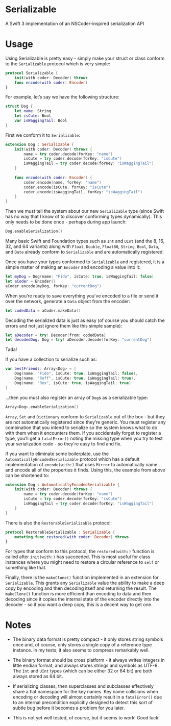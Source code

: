 # Serializable

A Swift 3 implementation of an NSCoder-inspired serialization API

# Usage

Using Serializable is pretty easy - simply make your struct or class conform to the `Serializable` protocol which is very simple:

```Swift
protocol Serializable {
    init(with coder: Decoder) throws
    func encode(with coder: Encoder)
}
```

For example, let’s say we have the following structure:

```Swift
struct Dog {
    let name: String
    let isCute: Bool
    var isWaggingTail: Bool
}
```

First we conform it to `Serializable`:

```Swift
extension Dog : Serializable {
    init(with coder: Decoder) throws {
        name = try coder.decode(forKey: "name")
        isCute = try coder.decode(forKey: "isCute")
        isWaggingTail = try coder.decode(forKey: "isWaggingTail")
    }
    
    func encode(with coder: Encoder) {
        coder.encode(name, forKey: "name")
        coder.encode(isCute, forKey: "isCute")
        coder.encode(isWaggingTail, forKey: "isWaggingTail")
    }
}
```

Then we must tell the system about our new `Serializable` type (since Swift has no way that I know of to discover conforming types dynamically). This only needs to be done once - perhaps during app launch:

```Swift
Dog.enableSerialization()
```

Many basic Swift and Foundation types such as `Int` and `UInt` (and the 8, 16, 32, and 64 variants) along with `Float`, `Double`, `Float80`, `String`, `Bool`, `Data`, and `Date` already conform to `Serializable` and are automatically registered.

Once you have your types conformed to `Serializable` and registered, it is a simple matter of making an `Encoder` and encoding a value into it:

```Swift
let myDog = Dog(name: "Fido", isCute: true, isWaggingTail: false)
let aCoder = Encoder()
aCoder.encode(myDog, forKey: "currentDog")
```

When you’re ready to save everything you've encoded to a file or send it over the network, generate a `Data` object from the encoder:

```Swift
let codedData = aCoder.makeData()
```

Decoding the serialized data is just as easy (of course you should catch the errors and not just ignore them like this simple sample):

```Swift
let aDecoder = try! Decoder(from: codedData)
let decodedDog: Dog = try! aDecoder.decode(forKey: "currentDog")
```

Tada!

If you have a collection to serialize such as:

```Swift
var bestFriends: Array<Dog> = [
    Dog(name: "Fido", isCute: true, isWaggingTail: false),
    Dog(name: "Ruff", isCute: true, isWaggingTail: true),
    Dog(name: "Rex", isCute: true, isWaggingTail: true)
]
```

...then you must also register an array of `Dog`s as a serializable type:

```Swift
Array<Dog>.enableSerialization()
```

`Array`, `Set` and `Dictionary` conform to `Serializable` out of the box - but they are not automatically registered since they’re generic. You must register any combination that you intend to serialize so the system knows what to do with them when it encounters them. If you accidentally forget to register a type, you’ll get a `fatalError()` noting the missing type when you try to test your serialization code - so they're easy to find and fix.

If you want to eliminate some boilerplate, use the `AutomaticallyEncodedSerializable` protocol which has a default implementation of `encode(with:)` that uses `Mirror` to automatically name and encode all of the properties it finds. Using this, the example from above can be shortened to:

```Swift
extension Dog : AutomaticallyEncodedSerializable {
    init(with coder: Decoder) throws {
        name = try coder.decode(forKey: "name")
        isCute = try coder.decode(forKey: "isCute")
        isWaggingTail = try coder.decode(forKey: "isWaggingTail")
    }
}
```

There is also the `RestorableSerializable` protocol:

```Swift
protocol RestorableSerializable : Serializable {
    mutating func restored(with coder: Decoder) throws
}
```

For types that conform to this protocol, the `restored(with:)` function is called after `init(with:)` has succeeded. This is most useful for class instances where you might need to restore a circular reference to `self` or something like that.

Finally, there is the `makeClone()` function implemented in an extension for `Serializable`. This grants any `Serializable` value the ability to make a deep copy by encoding and then decoding itself and returning the result. The `makeClone()` function is more efficient than encoding to data and then decoding since it copies the internal state of the encoder directly into the decoder - so if you want a deep copy, this is a decent way to get one.


# Notes

* The binary data format is pretty compact - it only stores string symbols once and, of course, only stores a single copy of a reference type instance. In my tests, it also seems to compress remarkably well.

* The binary format should be cross platform - it always writes integers in little endian format, and always stores strings and symbols as UTF-8. The `Int` and `UInt` types (which can be either 32 or 64 bit) are both always stored as 64 bit.

* If serializing classes, then superclasses and subclasses effectively share a flat namespace for the key names. Key name collisions when encoding or decoding will almost certainly result in a `fatalError()` due to an internal precondition explicitly designed to detect this sort of subtle bug before it becomes a problem for you later.

* This is not yet well tested, of course, but it seems to work! Good luck!